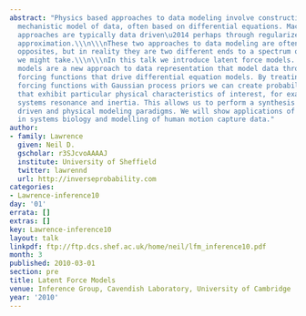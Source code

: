 ```yaml
---
abstract: "Physics based approaches to data modeling involve constructing an accurate
  mechanistic model of data, often based on differential equations. Machine learning
  approaches are typically data driven\u2014 perhaps through regularized function
  approximation.\\\n\\\nThese two approaches to data modeling are often seen as polar
  opposites, but in reality they are two different ends to a spectrum of approaches
  we might take.\\\n\\\nIn this talk we introduce latent force models. Latent force
  models are a new approach to data representation that model data through unknown
  forcing functions that drive differential equation models. By treating the unknown
  forcing functions with Gaussian process priors we can create probabilistic models
  that exhibit particular physical characteristics of interest, for example, in dynamical
  systems resonance and inertia. This allows us to perform a synthesis of the data
  driven and physical modeling paradigms. We will show applications of these models
  in systems biology and modelling of human motion capture data."
author:
- family: Lawrence
  given: Neil D.
  gscholar: r3SJcvoAAAAJ
  institute: University of Sheffield
  twitter: lawrennd
  url: http://inverseprobability.com
categories:
- Lawrence-inference10
day: '01'
errata: []
extras: []
key: Lawrence-inference10
layout: talk
linkpdf: ftp://ftp.dcs.shef.ac.uk/home/neil/lfm_inference10.pdf
month: 3
published: 2010-03-01
section: pre
title: Latent Force Models
venue: Inference Group, Cavendish Laboratory, University of Cambridge
year: '2010'
---
```

